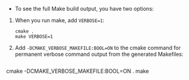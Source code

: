* To see the full Make build output, you have two options:
 1. When you run make, add `VERBOSE=1`:

     ```
     cmake .
     make VERBOSE=1
     ```
 2. Add `-DCMAKE_VERBOSE_MAKEFILE:BOOL=ON` to the cmake command for permanent verbose command output from the generated Makefiles:

     ```
cmake -DCMAKE_VERBOSE_MAKEFILE:BOOL=ON .
make
```
